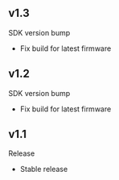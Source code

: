 ## v1.3

SDK version bump

- Fix build for latest firmware

## v1.2

SDK version bump

- Fix build for latest firmware

## v1.1

Release

- Stable release
